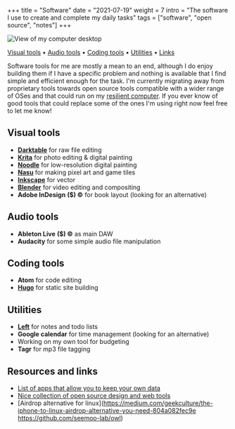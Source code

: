 +++
title = "Software"
date = "2021-07-19"
weight = 7
intro = "The software I use to create and complete my daily tasks"
tags = ["software", "open source", "notes"]
+++

![View of my computer desktop](/img/about/desktop.jpg)

<div class="table-of-contents">

[Visual tools](#visual-tools) •
[Audio tools](#audio-tools) •
[Coding tools](#coding-tools) •
[Utilities](#utilities) •
[Links](#resources-and-links)

</div>

Software tools for me are mostly a mean to an end, although I do enjoy building them if I have a specific problem and nothing is available that I find simple and efficient enough for the task. I'm currently migrating away from proprietary tools towards open source tools compatible with a wider range of OSes and that could run on my [resilient computer](/craft/resilient-computer/). If you ever know of good tools that could replace some of the ones I'm using right now feel free to let me know!

## Visual tools

- [**Darktable**](https://www.darktable.org/) for raw file editing  
- [**Krita**](https://krita.org/en/) for photo editing & digital painting  
- [**Noodle**](https://100r.co/site/noodle.html) for low-resolution digital painting  
- [**Nasu**](https://100r.co/site/nasu.html) for making pixel art and game tiles  
- [**Inkscape**](https://inkscape.org/) for vector
- [**Blender**](https://www.blender.org/) for video editing and compositing  
- **Adobe InDesign** **($) ©** for book layout (looking for an alternative)  

## Audio tools

- **Ableton Live** **($) ©**  as main DAW
- **Audacity** for some simple audio file manipulation

## Coding tools

- **Atom** for code editing
- [**Hugo**](https://gohugo.io/) for static site building

## Utilities

- [**Left**]((https://github.com/hundredrabbits/left)) for notes and todo lists
- **Google calendar** for time management (looking for an alternative)  
- Working on my own tool for budgeting
- **Tagr** for mp3 file tagging

## Resources and links

- [List of apps that allow you to keep your own data](https://0data.app/)
- [Nice collection of open source design and web tools](http://osp.kitchen/tools/)
- [Airdrop alternative for linux](https://medium.com/geekculture/the-iphone-to-linux-airdrop-alternative-you-need-804a082fec9e https://github.com/seemoo-lab/owl)
